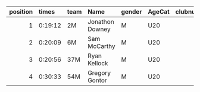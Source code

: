 |   position | times   | team   | Name            | gender   | AgeCat   |   clubnumber | Club name           | Website                            |   finishPosition |
|-----------:|:--------|:-------|:----------------|:---------|:---------|-------------:|:--------------------|:-----------------------------------|-----------------:|
|          1 | 0:19:12 | 2M     | Jonathon Downey | M        | U20      |            2 | Kilmarnock H&AC     | http://www.kilmarnockharriers.com/ |                2 |
|          2 | 0:20:09 | 6M     | Sam McCarthy    | M        | U20      |            6 | Cambuslang Harriers | https://cambuslangharriers.org/    |                6 |
|          3 | 0:20:56 | 37M    | Ryan Kellock    | M        | U20      |           37 | Law & District AAC  | http://www.lawaac.co.uk/           |               16 |
|          4 | 0:30:33 | 54M    | Gregory Gontor  | M        | U20      |           54 | VP-Glasgow          | https://www.vp-glasgow.com         |              138 |